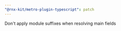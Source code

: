 ```yaml
---
"@rnx-kit/metro-plugin-typescript": patch
---
```


Don't apply module suffixes when resolving main fields
